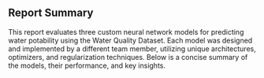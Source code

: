 ## **Report Summary**
This report evaluates three custom neural network models for predicting water potability using the Water Quality Dataset. Each model was designed and implemented by a different team member, utilizing unique architectures, optimizers, and regularization techniques. Below is a concise summary of the models, their performance, and key insights.
